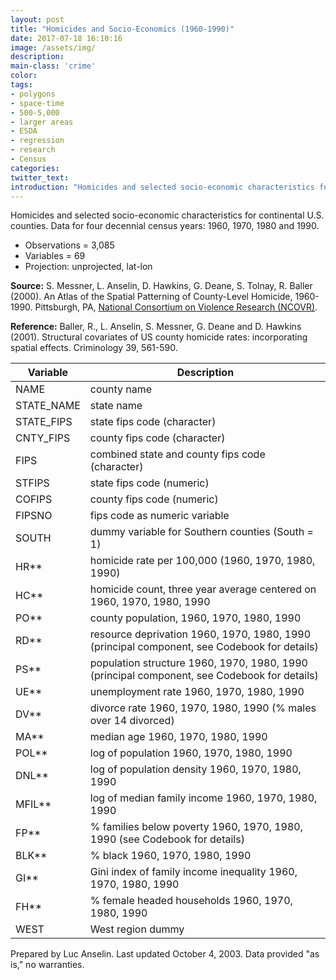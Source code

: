 ```yaml
---
layout: post
title: "Homicides and Socio-Economics (1960-1990)"
date: 2017-07-18 16:10:16
image: /assets/img/
description:
main-class: 'crime'
color:
tags:
- polygons
- space-time
- 500-5,000
- larger areas
- ESDA
- regression
- research
- Census
categories:
twitter_text:
introduction: "Homicides and selected socio-economic characteristics for continental U.S. counties (1960-1990). "
---
```


<script>
var map = L.map('map');
L.tileLayer('https://api.tiles.mapbox.com/v4/{id}/{z}/{x}/{y}.png?access_token=pk.eyJ1IjoibWFwYm94IiwiYSI6ImNpejY4NXVycTA2emYycXBndHRqcmZ3N3gifQ.rJcFIG214AriISLbB6B5aw', { <!--this is the URL for the natregimes Geojson-->
maxZoom: 18,
attribution: 'Map data &copy; <a href="http://openstreetmap.org">OpenStreetMap</a> contributors, ' +
'<a href="http://creativecommons.org/licenses/by-sa/2.0/">CC-BY-SA</a>, ' +
'Imagery © <a href="http://mapbox.com">Mapbox</a>',
id: 'mapbox.light'
}).addTo(map);

map.scrollWheelZoom.disable();
map.touchZoom.disable();
var enableMapInteraction = function () {
map.scrollWheelZoom.enable();
map.touchZoom.enable();
}
$('#map').on('click touch', enableMapInteraction);

// load GeoJSON from an external file
// load GeoJSON from an external file
$.getJSON("../data/natregimes.geojson",function(data){
// add GeoJSON layer to the map once the file is loaded
var json = L.geoJson(data);
json.addTo(map);
map.fitBounds(json.getBounds());
});

</script>

Homicides and selected socio-economic characteristics for continental U.S. counties. Data for four decennial census years: 1960, 1970, 1980 and 1990.

* Observations = 3,085
* Variables = 69
* Projection: unprojected, lat-lon


**Source:** S. Messner, L. Anselin, D. Hawkins, G. Deane, S. Tolnay, R. Baller (2000). An Atlas of the Spatial Patterning of County-Level Homicide, 1960-1990. Pittsburgh, PA, [National Consortium on Violence Research (NCOVR)](http://www.ncovr.heinz.cmu.edu/).

**Reference:** Baller, R., L. Anselin, S. Messner, G. Deane and D. Hawkins (2001). Structural covariates of US county homicide rates: incorporating spatial effects. Criminology 39, 561-590.



| **Variable**                         |**Description**                       |
|---|---|
| NAME                                 | county name                          |
| STATE\_NAME                          | state name                           |
| STATE\_FIPS                          | state fips code (character)          |
| CNTY\_FIPS                           | county fips code (character)         |
| FIPS                                 | combined state and county fips code (character)                            |
| STFIPS                               | state fips code (numeric)            |
| COFIPS                               | county fips code (numeric)           |
| FIPSNO                               | fips code as numeric variable        |
| SOUTH                                | dummy variable for Southern counties  (South = 1)                          |
| HR\*\*                               | homicide rate per 100,000 (1960,     1970, 1980, 1990)                     |
| HC\*\*                               | homicide count, three year average centered on 1960, 1970, 1980, 1990      |
| PO\*\*                               | county population, 1960, 1970, 1980, 1990                                  |
| RD\*\*                               | resource deprivation 1960, 1970,     1980, 1990 (principal component, see  Codebook for details)|
| PS\*\*                               | population structure 1960, 1970,     1980, 1990 (principal component, see Codebook for details) |
| UE\*\*                               | unemployment rate 1960, 1970, 1980,   1990                                 |
| DV\*\*                               | divorce rate 1960, 1970, 1980, 1990  (% males over 14 divorced)            |
| MA\*\*                               | median age 1960, 1970, 1980, 1990                                          |
| POL\*\*                              | log of population 1960, 1970, 1980,   1990                                 |
| DNL\*\*                              | log of population density 1960,   1970, 1980, 1990                         |
| MFIL\*\*                             | log of median family income 1960,     1970, 1980, 1990                     |
| FP\*\*                               | % families below poverty 1960, 1970, 1980, 1990 (see Codebook for details) |
| BLK\*\*                              | % black 1960, 1970, 1980, 1990                                             |
| GI\*\*                               | Gini index of family income           inequality 1960, 1970, 1980, 1990    |
| FH\*\*                               | % female headed households 1960,      1970, 1980, 1990                     |
| WEST                                 | West region dummy                                                          |


Prepared by Luc Anselin. Last updated October 4, 2003. Data provided "as is," no warranties.